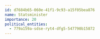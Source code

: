 ```yaml
---
id: d7684b65-060e-41f1-9c93-a15f05bea876
name: Statsminister
importance: 20
political_entities:
  - 779a159a-sdse-ryt4-dfg5-547790b15872
---
```

